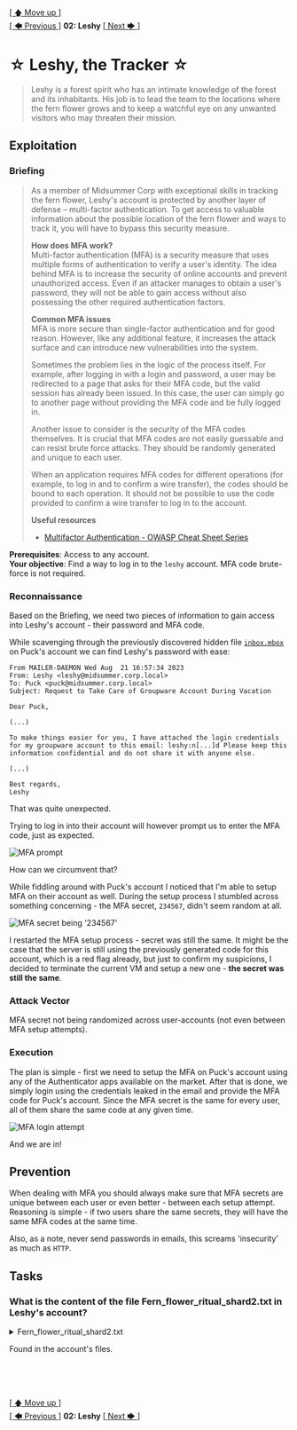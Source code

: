 [[ 🡅 Move up ]](../)</br>
[[ 🡄 Previous ]](../01_Puck/) **02: Leshy** [[ Next 🡆 ]](../03_Baba%20Yaga/)

# ☆ Leshy, the Tracker ☆

> Leshy is a forest spirit who has an intimate knowledge of the forest and its inhabitants. His job is to lead the team to the locations where the fern flower grows and to keep a watchful eye on any unwanted visitors who may threaten their mission.

## Exploitation

### Briefing

> As a member of Midsummer Corp with exceptional skills in tracking the fern flower, Leshy's account is protected by another layer of defense – multi-factor authentication. To get access to valuable information about the possible location of the fern flower and ways to track it, you will have to bypass this security measure. 
>
> **How does MFA work?** </br>
> Multi-factor authentication (MFA) is a security measure that uses multiple forms of authentication to verify a user's identity. The idea behind MFA is to increase the security of online accounts and prevent unauthorized access. Even if an attacker manages to obtain a user's password, they will not be able to gain access without also possessing the other required authentication factors. 
>
> **Common MFA issues** </br>
> MFA is more secure than single-factor authentication and for good reason. However, like any additional feature, it increases the attack surface and can introduce new vulnerabilities into the system. 
>
> Sometimes the problem lies in the logic of the process itself. For example, after logging in with a login and password, a user may be redirected to a page that asks for their MFA code, but the valid session has already been issued. In this case, the user can simply go to another page without providing the MFA code and be fully logged in. 
>
> Another issue to consider is the security of the MFA codes themselves. It is crucial that MFA codes are not easily guessable and can resist brute force attacks. They should be randomly generated and unique to each user. 
>
> When an application requires MFA codes for different operations (for example, to log in and to confirm a wire transfer), the codes should be bound to each operation. It should not be possible to use the code provided to confirm a wire transfer to log in to the account. 
>
> **Useful resources**
> - [Multifactor Authentication - OWASP Cheat Sheet Series](https://cheatsheetseries.owasp.org/cheatsheets/Multifactor_Authentication_Cheat_Sheet.html)

**Prerequisites**: Access to any account. </br>
**Your objective**: Find a way to log in to the `leshy` account. MFA code brute-force is not required.

### Reconnaissance
Based on the Briefing, we need two pieces of information to gain access into Leshy's account - their password and MFA code.

While scavenging through the previously discovered hidden file [`inbox.mbox`](../01_Puck/inbox.mbox) on Puck's account we can find Leshy's password with ease:

```
From MAILER-DAEMON Wed Aug  21 16:57:34 2023
From: Leshy <leshy@midsummer.corp.local>
To: Puck <puck@midsummer.corp.local>
Subject: Request to Take Care of Groupware Account During Vacation

Dear Puck,

(...)

To make things easier for you, I have attached the login credentials for my groupware account to this email: leshy:n[...]d Please keep this information confidential and do not share it with anyone else.

(...)

Best regards,
Leshy
```

That was quite unexpected.

Trying to log in into their account will however prompt us to enter the MFA code, just as expected.

![MFA prompt](./media/MFA_prompt.png)

How can we circumvent that?

While fiddling around with Puck's account I noticed that I'm able to setup MFA on their account as well. During the setup process I stumbled across something concerning - the MFA secret, `234567`, didn't seem random at all.

![MFA secret being '234567'](./media/MFA_secret.png)

I restarted the MFA setup process - secret was still the same. It might be the case that the server is still using the previously generated code for this account, which is a red flag already, but just to confirm my suspicions, I decided to terminate the current VM and setup a new one - **the secret was still the same**.

### Attack Vector

MFA secret not being randomized across user-accounts (not even between MFA setup attempts).

### Execution

The plan is simple - first we need to setup the MFA on Puck's account using any of the Authenticator apps available on the market. After that is done, we simply login using the credentials leaked in the email and provide the MFA code for Puck's account. Since the MFA secret is the same for every user, all of them share the same code at any given time.

![MFA login attempt](./media/MFA_login_attempt.png)

And we are in!

## Prevention

When dealing with MFA you should always make sure that MFA secrets are unique between each user or even better - between each setup attempt. Reasoning is simple - if two users share the same secrets, they will have the same MFA codes at the same time.

Also, as a note, never send passwords in emails, this screams 'insecurity' as much as `HTTP`.

## Tasks

### What is the content of the file Fern_flower_ritual_shard2.txt in Leshy's account?

<details>
<summary>Fern_flower_ritual_shard2.txt</summary>

`Midsummer_Corp{Fo11ow_Th3_Wi1l_o'_7h3_W1sps}`

</details>

Found in the account's files.

</br>
</br>
</br>

[[ 🡅 Move up ]](../)</br>
[[ 🡄 Previous ]](../01_Puck/) **02: Leshy** [[ Next 🡆 ]](../03_Baba%20Yaga/)